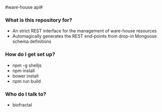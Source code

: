 #ware-house api#


### What is this repository for? ###

* An strict REST interface for the management of ware-house resources
* Automagically generates the REST end-points from drop-in Mongoose schema definitions

### How do I get set up? ###

* npm -g shelljs
* npm install
* bower install
* npm run build

### Who do I talk to? ###

* biofractal
